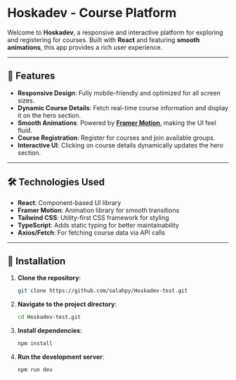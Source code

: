 # Hoskadev - Course Platform

Welcome to **Hoskadev**, a responsive and interactive platform for exploring and registering for courses. Built with **React** and featuring **smooth animations**, this app provides a rich user experience.

---

## 🚀 Features

- **Responsive Design**: Fully mobile-friendly and optimized for all screen sizes.
- **Dynamic Course Details**: Fetch real-time course information and display it on the hero section.
- **Smooth Animations**: Powered by [**Framer Motion**](https://www.framer.com/motion/), making the UI feel fluid.
- **Course Registration**: Register for courses and join available groups.
- **Interactive UI**: Clicking on course details dynamically updates the hero section.

---

## 🛠️ Technologies Used

- **React**: Component-based UI library
- **Framer Motion**: Animation library for smooth transitions
- **Tailwind CSS**: Utility-first CSS framework for styling
- **TypeScript**: Adds static typing for better maintainability
- **Axios/Fetch**: For fetching course data via API calls

---

## 🔧 Installation

1. **Clone the repository**:
   ```bash
   git clone https://github.com/salahpy/Hoskadev-test.git

2. **Navigate to the project directory**:
   ```bash
   cd Hoskadev-test.git

3. **Install dependencies**:
   ```bash
   npm install

4. **Run the development server**:
   ```bash
   npm run dev